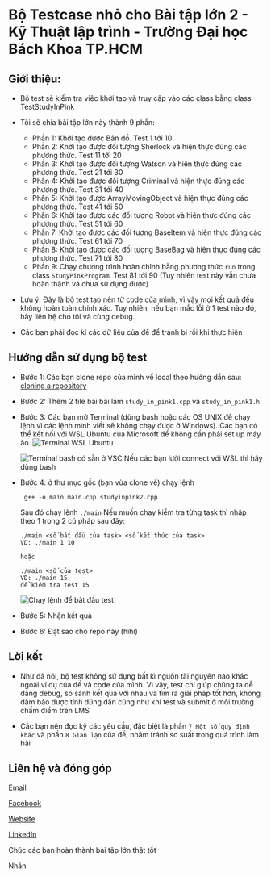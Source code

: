 # Bộ Testcase nhỏ cho Bài tập lớn 2 - Kỹ Thuật lập trình - Trường Đại học Bách Khoa TP.HCM
## Giới thiệu:  
- Bộ test sẽ kiểm tra việc khởi tạo và truy cập vào các class bằng class TestStudyInPink

- Tôi sẽ chia bài tập lớn này thành 9 phần:

    - Phần 1: Khởi tạo được Bản đồ. Test 1 tới 10
    - Phần 2: Khởi tạo được đối tượng Sherlock và hiện thực đúng các phương thức. Test 11 tới 20
    - Phần 3: Khởi tạo được đối tượng Watson và hiện thực đúng các phương thức. Test 21 tới 30
    - Phần 4: Khởi tạo được đối tượng Criminal và hiện thực đúng các phương thức. Test 31 tới 40
    - Phần 5: Khởi tạo được ArrayMovingObject và hiện thực đúng các phương thức. Test 41 tới 50
    - Phần 6: Khởi tạo được các đối tượng Robot và hiện thực đúng các phương thức. Test 51 tới 60
    - Phần 7: Khởi tạo được các đối tượng BaseItem và hiện thực đúng các phương thức. Test 61 tới 70
    - Phần 8: Khởi tạo được các đối tượng BaseBag và hiện thực đúng các phương thức. Test 71 tới 80
    - Phần 9: Chạy chương trình hoàn chỉnh bằng phương thức `run` trong class `StudyPinkProgram`. Test 81 tới 90 (Tuy nhiên test này vẫn chưa hoàn thành và chưa sử dụng được)

- Lưu ý: Đây là bộ test tạo nên từ code của mình, vì vậy mọi kết quả đều không hoàn toàn chính xác.
  Tuy nhiên, nếu bạn mắc lỗi ở 1 test nào đó, hãy liên hệ cho tôi và cùng debug.

- Các bạn phải đọc kĩ các dữ liệu của đề để tránh bị rối khi thực hiện

## Hướng dẫn sử dụng bộ test
- Bước 1: Các bạn clone repo của mình về local theo hướng dẫn sau: [cloning a repository](https://docs.github.com/en/repositories/creating-and-managing-repositories/cloning-a-repository)

- Bước 2: Thêm 2 file bài bài làm `study_in_pink1.cpp` và `study_in_pink1.h`

- Bước 3: Các bạn mở Terminal
  (dùng bash hoặc các OS UNIX để chạy lệnh vì các lệnh mình viết sẽ không chạy được ở Windows).
  Các bạn có thể kết nối với WSL Ubuntu của Microsoft để không cần phải set up máy ảo.
  ![Terminal WSL Ubuntu](https://github.com/nhan2892005/BTL1_KTLT_HCMUT_K23_19-02-2024---test/assets/143471539/36842a20-4502-4da1-83bd-396f6575878f)
  
  ![Terminal bash có sẵn ở VSC](https://github.com/nhan2892005/BTL1_KTLT_HCMUT_K23_19-02-2024---test/assets/143471539/2e2189dd-e10d-46dc-a6b8-f7819ad3fed3)
  Nếu các bạn lười connect với WSL thì hãy dùng bash

- Bước 4: ở thư mục gốc (bạn vừa clone về) chạy lệnh
  
  ```
   g++ -o main main.cpp studyinpink2.cpp
  ```
  Sau đó chạy lệnh `./main`
  Nếu muốn chạy kiểm tra từng task thì nhập theo 1 trong 2 cú pháp sau đây:
  ```
  ./main <số bắt đầu của task> <số kết thúc của task>
  VD: ./main 1 10
  
  hoặc
  
  ./main <số của test>
  VD: ./main 15
  để kiểm tra test 15
  ```
  
  ![Chạy lệnh để bắt đầu test](https://github.com/nhan2892005/BTL1_KTLT_HCMUT_K23_19-02-2024---test/assets/143471539/0485ffbf-46ec-464d-98cd-b8f04b3c4427)

- Bước 5: Nhận kết quả

- Bước 6: Đặt sao cho repo này (hihi)

## Lời kết
- Như đã nói, bộ test không sử dụng bất kì nguồn tài nguyên nào khác ngoài ví dụ của đề và code của mình. 
Vì vậy, test chỉ giúp chúng ta dễ dàng debug, so sánh kết quả với nhau và tìm ra giải pháp tốt hơn, không đảm bảo được tính đúng đắn
cũng như khi test và submit ở môi trường chấm điểm trên LMS

- Các bạn nên đọc kỹ các yêu cầu, đặc biệt là phần `7 Một số quy định khác` và phần `8 Gian lận` của đề, nhằm tránh sơ suất trong quá trình làm bài

## Liên hệ và đóng góp
[Email](nhan.nguyen2005phuyen@hcmut.edu.vn)

[Facebook](https://www.facebook.com/phucnhancshcmut/)

[Website](http://phucnhan289.great-site.net/1/Ph%C3%BAc-Nh%C3%A2n.html) 

[LinkedIn](linkedin.com/in/phúc-nhân-nguyễn-778b26275/)

Chúc các bạn hoàn thành bài tập lớn thật tốt

Nhân
